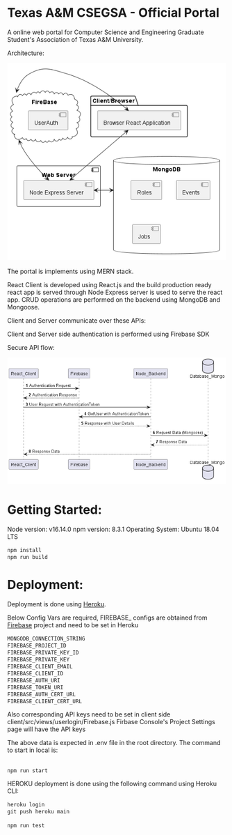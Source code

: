 # Texas A&M CSEGSA - Official Portal
A online web portal for Computer Science and Engineering Graduate Student's Association of Texas A&M University.

Architecture:

![Desing](/documentation/Design.png)

The portal is implements using MERN stack.

React Client is developed using React.js and the build production ready react app is served through
Node Express server is used to serve the react app.
CRUD operations are performed on the backend using MongoDB and Mongoose.

Client and Server communicate over these APIs:

Client and Server side authentication is performed using Firebase SDK

Secure API flow:

![Secure API flow](/documentation/SecureApiFlow.png)

# Getting Started:
Node version: v16.14.0
npm version: 8.3.1
Operating System: Ubuntu 18.04 LTS
```shell
npm install
npm run build
```


# Deployment:
Deployment is done using [Heroku](https://www.heroku.com/).

Below Config Vars are required, FIREBASE_ configs are obtained from [Firebase](https://firebase.google.com/) project
and need to be set in Heroku

```text
MONGODB_CONNECTION_STRING
FIREBASE_PROJECT_ID
FIREBASE_PRIVATE_KEY_ID
FIREBASE_PRIVATE_KEY
FIREBASE_CLIENT_EMAIL
FIREBASE_CLIENT_ID
FIREBASE_AUTH_URI
FIREBASE_TOKEN_URI
FIREBASE_AUTH_CERT_URL
FIREBASE_CLIENT_CERT_URL
```
Also corresponding API keys  need to be set in client side client/src/views/userlogin/Firebase.js 
Firbase Console's Project Settings page will have the API keys

The above data is expected in .env file in the root directory.
The command to start in local is:
```shell

npm run start
```

HEROKU deployment is done using the following command using Heroku CLI:

```shell
heroku login
git push heroku main

npm run test

```
